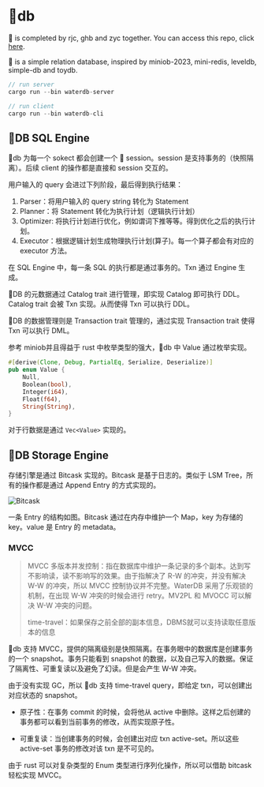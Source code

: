# 🍉db

🍉 is completed by rjc, ghb and zyc together. You can access this repo, click [here](https://github.com/Watermelon-Family/waterdb).

🍉 is a simple relation database, inspired by miniob-2023, mini-redis, leveldb, simple-db and toydb.

```rust
// run server
cargo run --bin waterdb-server

// run client
cargo run --bin waterdb-cli
```

## 🍉DB SQL Engine

🍉db 为每一个 sokect 都会创建一个 🍉 session。session 是支持事务的（快照隔离）。后续 client 的操作都是直接和 session 交互的。

用户输入的 query 会进过下列阶段，最后得到执行结果：

1. Parser：将用户输入的 query string 转化为 Statement
2. Planner：将 Statement 转化为执行计划（逻辑执行计划）
3. Optimizer: 将执行计划进行优化，例如谓词下推等等。得到优化之后的执行计划。
4. Executor：根据逻辑计划生成物理执行计划(算子)。每一个算子都会有对应的 executor 方法。

在 SQL Engine 中，每一条 SQL 的执行都是通过事务的。Txn 通过 Engine 生成。

🍉DB 的元数据通过 Catalog trait 进行管理，即实现 Catalog 即可执行 DDL。Catalog trait 会被 Txn 实现。从而使得 Txn 可以执行 DDL。

🍉DB 的数据管理则是 Transaction trait 管理的，通过实现 Transaction trait 使得 Txn 可以执行 DML。



参考 miniob并且得益于 rust 中枚举类型的强大，🍉db 中 Value 通过枚举实现。

```rust
#[derive(Clone, Debug, PartialEq, Serialize, Deserialize)]
pub enum Value {
    Null,
    Boolean(bool),
    Integer(i64),
    Float(f64),
    String(String),
}
```

对于行数据是通过 `Vec<Value>` 实现的。

## 🍉DB Storage Engine

存储引擎是通过 Bitcask 实现的。Bitcask 是基于日志的。类似于 LSM Tree，所有的操作都是通过 Append Entry 的方式实现的。

![Bitcask](https://pic3.zhimg.com/80/v2-0179c2d04ed19b9e3fad9f842bd16b52_1440w.webp)

一条 Entry 的结构如图。Bitcask 通过在内存中维护一个 Map，key 为存储的 key。value 是 Entry 的 metadata。



### MVCC

>  MVCC 多版本并发控制：指在数据库中维护一条记录的多个副本。达到写不影响读，读不影响写的效果。由于指解决了 R-W 的冲突，并没有解决 W-W 的冲突，所以 MVCC 控制协议并不完整。WaterDB 采用了乐观锁的机制，在出现 W-W 冲突的时候会进行 retry。MV2PL 和 MVOCC 可以解决 W-W 冲突的问题。
>
> time-travel：如果保存之前全部的副本信息，DBMS就可以支持读取任意版本的信息

🍉db 支持 MVCC，提供的隔离级别是快照隔离。在事务眼中的数据库是创建事务的一个 snapshot。事务只能看到 snapshot 的数据，以及自己写入的数据。保证了隔离性、可重复读以及避免了幻读。但是会产生 W-W 冲突。

由于没有实现 GC，所以 🍉db 支持 time-travel query，即给定 txn，可以创建出对应状态的 snapshot。

- 原子性：在事务 commit 的时候，会将他从 active 中删除。这样之后创建的事务都可以看到当前事务的修改，从而实现原子性。

- 可重复读：当创建事务的时候，会创建出对应 txn active-set。所以这些 active-set 事务的修改对该 txn 是不可见的。

由于 rust 可以对复杂类型的 Enum 类型进行序列化操作，所以可以借助 bitcask 轻松实现 MVCC。

